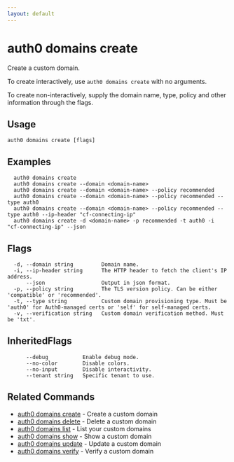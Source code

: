 ```yaml
---
layout: default
---
```

# auth0 domains create

Create a custom domain.

To create interactively, use `auth0 domains create` with no arguments.

To create non-interactively, supply the domain name, type, policy and other information through the flags.

## Usage
```
auth0 domains create [flags]
```

## Examples

```
  auth0 domains create
  auth0 domains create --domain <domain-name>
  auth0 domains create --domain <domain-name> --policy recommended
  auth0 domains create --domain <domain-name> --policy recommended --type auth0
  auth0 domains create --domain <domain-name> --policy recommended --type auth0 --ip-header "cf-connecting-ip"
  auth0 domains create -d <domain-name> -p recommended -t auth0 -i "cf-connecting-ip" --json
```


## Flags

```
  -d, --domain string         Domain name.
  -i, --ip-header string      The HTTP header to fetch the client's IP address.
      --json                  Output in json format.
  -p, --policy string         The TLS version policy. Can be either 'compatible' or 'recommended'.
  -t, --type string           Custom domain provisioning type. Must be 'auth0' for Auth0-managed certs or 'self' for self-managed certs.
  -v, --verification string   Custom domain verification method. Must be 'txt'.
```


## InheritedFlags

```
      --debug           Enable debug mode.
      --no-color        Disable colors.
      --no-input        Disable interactivity.
      --tenant string   Specific tenant to use.
```


## Related Commands

- [auth0 domains create](auth0_domains_create.md) - Create a custom domain
- [auth0 domains delete](auth0_domains_delete.md) - Delete a custom domain
- [auth0 domains list](auth0_domains_list.md) - List your custom domains
- [auth0 domains show](auth0_domains_show.md) - Show a custom domain
- [auth0 domains update](auth0_domains_update.md) - Update a custom domain
- [auth0 domains verify](auth0_domains_verify.md) - Verify a custom domain


